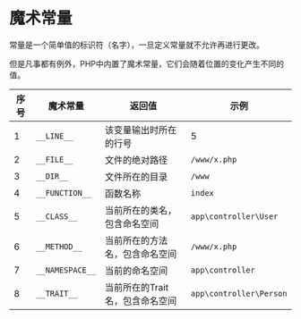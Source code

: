 # 魔术常量

常量是一个简单值的标识符（名字），一旦定义常量就不允许再进行更改。

但是凡事都有例外，PHP中内置了魔术常量，它们会随着位置的变化产生不同的值。

|序号|魔术常量|返回值|示例|
|-|-|-|-|
|1|`__LINE__`|该变量输出时所在的行号|5|
|2|`__FILE__`|文件的绝对路径|`/www/x.php`|
|3|`__DIR__`|文件所在的目录|`/www`|
|4|`__FUNCTION__`|函数名称|`index`|
|5|`__CLASS__`|当前所在的类名，包含命名空间|`app\controller\User`|
|6|`__METHOD__`|当前所在的方法名，包含命名空间|`/www/x.php`|
|7|`__NAMESPACE__`|当前的命名空间|`app\controller`|
|8|`__TRAIT__`|当前所在的Trait名，包含命名空间|`app\controller\Person`|
